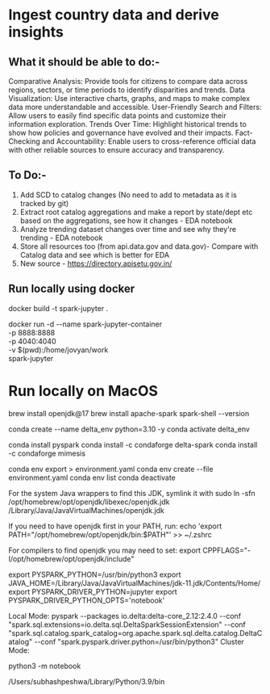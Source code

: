 # Ingest country data and derive insights


## What it should be able to do:-

Comparative Analysis: Provide tools for citizens to compare data across regions, sectors, or time periods to identify disparities and trends.
Data Visualization: Use interactive charts, graphs, and maps to make complex data more understandable and accessible.
User-Friendly Search and Filters: Allow users to easily find specific data points and customize their information exploration.
Trends Over Time: Highlight historical trends to show how policies and governance have evolved and their impacts.
Fact-Checking and Accountability: Enable users to cross-reference official data with other reliable sources to ensure accuracy and transparency.


## To Do:-

1. Add SCD to catalog changes (No need to add to metadata as it is tracked by git)
2. Extract root catalog aggregations and make a report by state/dept etc based on the aggregations, see how it changes - EDA notebook
3. Analyze trending dataset changes over time and see why they're trending - EDA notebook
4. Store all resources too (from api.data.gov and data.gov)- Compare with Catalog data and see which is better for EDA
5. New source - https://directory.apisetu.gov.in/



## Run locally using docker

docker build -t spark-jupyter .

docker run -d --name spark-jupyter-container \
  -p 8888:8888 \
  -p 4040:4040 \
  -v $(pwd):/home/jovyan/work \
  spark-jupyter


# Run locally on MacOS

brew install openjdk@17
brew install apache-spark
spark-shell --version

conda create --name delta_env python=3.10 -y
conda activate delta_env

conda install pyspark
conda install -c condaforge delta-spark
conda install -c condaforge mimesis

conda env export > environment.yaml
conda env create --file environment.yaml
conda env list
conda deactivate

<!-- export PYSPARK_PYTHON=/Users/subhashpeshwa/miniconda/bin/python
export PYSPARK_DRIVER_PYTHON='jupyter'
export PYSPARK_DRIVER_PYTHON_OPTS='notebook --no-browser --port=8888' -->


For the system Java wrappers to find this JDK, symlink it with
  sudo ln -sfn /opt/homebrew/opt/openjdk/libexec/openjdk.jdk /Library/Java/JavaVirtualMachines/openjdk.jdk

If you need to have openjdk first in your PATH, run:
  echo 'export PATH="/opt/homebrew/opt/openjdk/bin:$PATH"' >> ~/.zshrc

For compilers to find openjdk you may need to set:
  export CPPFLAGS="-I/opt/homebrew/opt/openjdk/include"


export PYSPARK_PYTHON=/usr/bin/python3
export JAVA_HOME=/Library/Java/JavaVirtualMachines/jdk-11.jdk/Contents/Home/
export PYSPARK_DRIVER_PYTHON=jupyter
export PYSPARK_DRIVER_PYTHON_OPTS='notebook'


<!-- pyspark --packages io.delta:delta-core_2.12:2.4.0 --conf "spark.sql.extensions=io.delta.sql.DeltaSparkSessionExtension" --conf "spark.sql.catalog.spark_catalog=org.apache.spark.sql.delta.catalog.DeltaCatalog" --conf "spark.pyspark.driver.python=/Users/subhashpeshwa/miniconda/bin/python" -->
Local Mode: pyspark --packages io.delta:delta-core_2.12:2.4.0 --conf "spark.sql.extensions=io.delta.sql.DeltaSparkSessionExtension" --conf "spark.sql.catalog.spark_catalog=org.apache.spark.sql.delta.catalog.DeltaCatalog" --conf "spark.pyspark.driver.python=/usr/bin/python3"
Cluster Mode: 

python3 -m notebook

/Users/subhashpeshwa/Library/Python/3.9/bin

